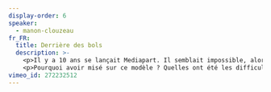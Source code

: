 ```yaml
---
display-order: 6
speaker:
  - manon-clouzeau
fr_FR:
  title: Derrière des bols
  description: >-
    <p>Il y a 10 ans se lançait Mediapart. Il semblait impossible, alors, de construire une offre journalistique qui vivrait de l’unique soutien de ses lecteurs. Et pourtant, 10 an après, Mediapart a su trouver sa place en construisant une offre moins saturée, davantage portée sur l'enquête et à laquelle ses lecteurs sont fidèles.</p>
    <p>Pourquoi avoir misé sur ce modèle ? Quelles ont été les difficultés et comment les surmontons-nous au quotiden ? Quel potentiel cela révèle-t-il pour des initiatives qui voudraient se lancer aujourd’hui ?</p>
vimeo_id: 272232512
---
```

